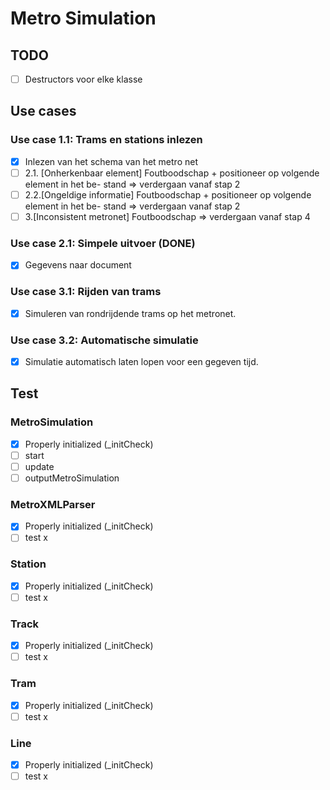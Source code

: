 # Metro Simulation

## TODO
- [ ] Destructors voor elke klasse

## Use cases
### Use case 1.1: Trams en stations inlezen
- [x] Inlezen van het schema van het metro net
- [ ] 2.1. [Onherkenbaar element] Foutboodschap + positioneer op volgende element in het be- stand ⇒ verdergaan vanaf stap 2
- [ ] 2.2.[Ongeldige informatie] Foutboodschap + positioneer op volgende element in het be- stand ⇒ verdergaan vanaf stap 2
- [ ] 3.[Inconsistent metronet] Foutboodschap ⇒ verdergaan vanaf stap 4

### Use case 2.1: Simpele uitvoer (DONE)
- [x] Gegevens naar document 
### Use case 3.1: Rijden van trams
- [x] Simuleren van rondrijdende trams op het metronet.
### Use case 3.2: Automatische simulatie
- [x] Simulatie automatisch laten lopen voor een gegeven tijd.



## Test
### MetroSimulation
- [x] Properly initialized (_initCheck)
- [ ] start
- [ ] update
- [ ] outputMetroSimulation
### MetroXMLParser
- [x] Properly initialized (_initCheck)
- [ ] test x
### Station
- [x] Properly initialized (_initCheck)
- [ ] test x
### Track
- [x] Properly initialized (_initCheck)
- [ ] test x
### Tram
- [x] Properly initialized (_initCheck)
- [ ] test x
### Line
- [x] Properly initialized (_initCheck)
- [ ] test x

